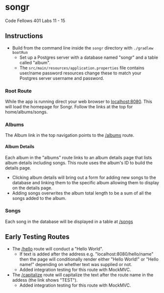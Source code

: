 # songr
Code Fellows 401 Labs 11 - 15

## Instructions

- Build from the command line inside the `songr` directory with `./gradlew bootRun`
  - Set up a Postgres server with a database named "songr" and a table called "album".
  - The `src/main/resources/application.properties` file contains user/name password resources change these to match your Postgres server username and password.

### Root Route

While the app is running direct your web browser to [localhost:8080](http://localhost:8080). This will load the homepage for Songr. Follow the links at the top for home/albums/songs.

### Albums

The Album link in the top navigation points to the [/albums](http://localhost:8080/albums) route.

#### Album Details

Each album in the "albums" route links to an album details page that lists album details including songs. This route uses the album's ID to build the details page.

- Clicking album details will bring out a form for adding new songs to the database and linking them to the specific album allowing them to display on the details page.
- Adding songs overwrites the album total length to be a sum of all the songs added to the album.


### Songs

Each song in the database will be displayed in a table at [/songs](http://localhost:8080/songs)

## Early Testing Routes

- The [/hello](http://localhost:8080/hello) route will conduct a "Hello World".
  - If text is added after the address e.g. "localhost:8080/hello/name" then the page will conditionally render either "Hello World!" or "Hello name!" depending on whether text was supplied or not.
  - Added integration testing for this route with MockMVC.
- The [/capitalize](http://localhost:8080/capitalize/test) route will capitalize the text after the route name in the addess (the link shows "TEST").
  - Added integration testing for this route with MockMVC.



